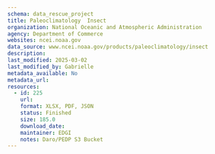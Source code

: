 ```yaml
---
schema: data_rescue_project 
title: Paleoclimatology  Insect
organization: National Oceanic and Atmospheric Administration
agency: Department of Commerce
websites: ncei.noaa.gov
data_source: www.ncei.noaa.gov/products/paleoclimatology/insect
description: 
last_modified: 2025-03-02
last_modified_by: Gabrielle
metadata_available: No
metadata_url: 
resources:
  - id: 225
    url: 
    format: XLSX, PDF, JSON
    status: Finished
    size: 185.0
    download_date: 
    maintainer: EDGI
    notes: Daro/PEDP S3 Bucket
---
```

